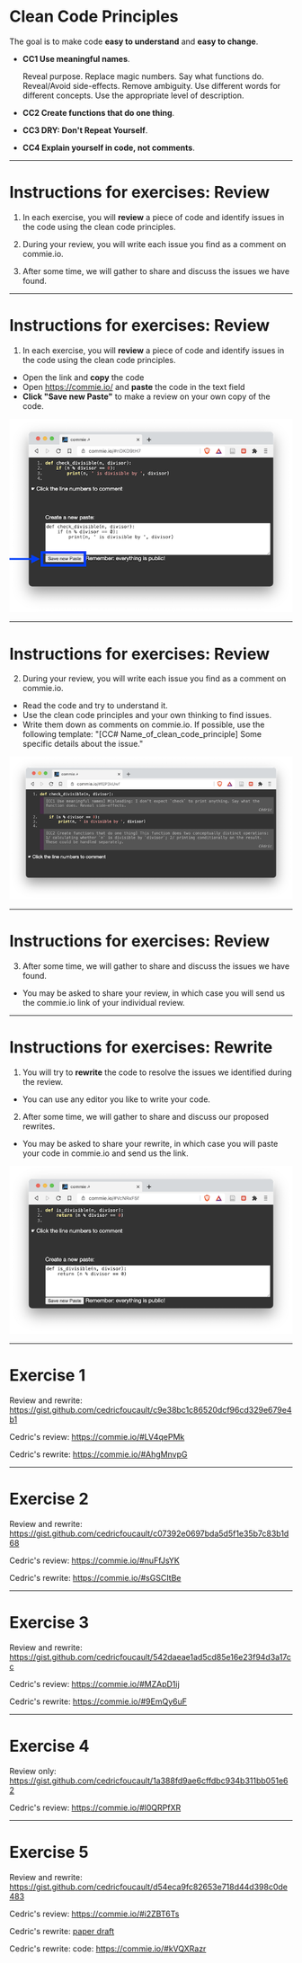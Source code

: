 
# Clean Code Principles

The goal is to make code **easy to understand** and **easy to change**.

* **CC1 Use meaningful names**.

    Reveal purpose. Replace magic numbers.
    Say what functions do. Reveal/Avoid side-effects. Remove ambiguity.
    Use different words for different concepts.
    Use the appropriate level of description.

* **CC2 Create functions that do one thing**.

* **CC3 DRY: Don't Repeat Yourself**.

* **CC4 Explain yourself in code, not comments**.

---

# Instructions for exercises: Review

1) In each exercise, you will **review** a piece of code and identify issues in the code
using the clean code principles.

2) During your review, you will write each issue you find as a comment on commie.io.

3) After some time, we will gather to share and discuss the issues we have found.

---

# Instructions for exercises: Review

1) In each exercise, you will **review** a piece of code and identify issues in the code
using the clean code principles.

* Open the link and **copy** the code
* Open <https://commie.io/> and **paste** the code in the text field 
* **Click "Save new Paste"** to make a review on your own copy of the code.

![](images/example_review_no_comments_sm.png)

---

# Instructions for exercises: Review

2) During your review, you will write each issue you find as a comment on commie.io.

* Read the code and try to understand it.
* Use the clean code principles and your own thinking to find issues.
* Write them down as comments on commie.io.
    If possible, use the following template: "[CC# Name_of_clean_code_principle] Some specific details about the issue."

![](images/example_review_with_comments_sm.png)

---

# Instructions for exercises: Review

3) After some time, we will gather to share and discuss the issues we have found.

* You may be asked to share your review,
in which case you will send us the commie.io link of your individual review.

---

# Instructions for exercises: Rewrite

1) You will try to **rewrite** the code to resolve the issues we identified during the review.

* You can use any editor you like to write your code.

2) After some time, we will gather to share and discuss our proposed rewrites.

* You may be asked to share your rewrite, in which case you will paste
your code in commie.io and send us the link.

![](images/example_rewrite_sm.png)

---

# Exercise 1

Review and rewrite: <https://gist.github.com/cedricfoucault/c9e38bc1c86520dcf96cd329e679e4b1>

Cedric's review:
<https://commie.io/#LV4qePMk>

Cedric's rewrite:
<https://commie.io/#AhgMnvpG>


---

# Exercise 2

Review and rewrite: <https://gist.github.com/cedricfoucault/c07392e0697bda5d5f1e35b7c83b1d68>

Cedric's review:
<https://commie.io/#nuFfJsYK>

Cedric's rewrite:
<https://commie.io/#sGSCItBe>


---

# Exercise 3

Review and rewrite: <https://gist.github.com/cedricfoucault/542daeae1ad5cd85e16e23f94d3a17cc>

Cedric's review:
<https://commie.io/#MZApD1ij>

Cedric's rewrite:
<https://commie.io/#9EmQy6uF>


---

# Exercise 4

Review only: <https://gist.github.com/cedricfoucault/1a388fd9ae6cffdbc934b311bb051e62>

Cedric's review: <https://commie.io/#l0QRPfXR>



---

# Exercise 5

Review and rewrite: <https://gist.github.com/cedricfoucault/d54eca9fc82653e718d44d398c0de483>

Cedric's review: <https://commie.io/#i2ZBT6Ts>

Cedric's rewrite: [paper draft](images/clean_code_dots_functions.png)

Cedric's rewrite: code: <https://commie.io/#kVQXRazr>



<!-- Remove transition animation between slides -->
<style>
div.slide {
  -webkit-transition: margin 0s ease-in-out;
  -moz-transition: margin 0s ease-in-out;
  -o-transition: margin 0s ease-in-out;
}
</style>

<!-- LEFTOVER EXERCISES -->

<!-- CC3 DRY, audiofile -->
<!-- ---

# Exercise

Review and rewrite: <https://commie.io/#7cN1viPY>

Cedric's review: <https://commie.io/#8yOq5KPE>

Cedric's rewrite: <https://commie.io/#aEEduA1r>
clean_code_pulsation_clean.py -->


<!-- CC2 functions do one thing, CC1, monolithic meaningless function, MATLAB-like code -->
<!-- ---

# Exercise

Review only (quick): <https://commie.io/#vcvactHD>

Cedric's review: <https://commie.io/#KJi9rhkq> -->


<!-- CC3 DRY two functions do same operations CC1 function names, occasion to more generic, reusable functions -->
<!-- ---

# Exercise

Review only: <https://commie.io/#g6Dpdzp5>

Cedric's review: <https://commie.io/#ahgvnZw7>

Cedric's rewrite (draft): <https://commie.io/#QJqjYNID>
, clean_code_pridil_clean.py -->


<!-- CC1 use the appropriate level of description. occasion to create a concept of 'cell' -->
<!-- ---
# Exercise 8

Review only: <https://commie.io/#WF85tGSs>

Cedric's review: <https://commie.io/#hIWbSQQH>

 -->
